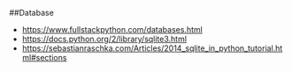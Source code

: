 ##Database
* https://www.fullstackpython.com/databases.html
* https://docs.python.org/2/library/sqlite3.html
* https://sebastianraschka.com/Articles/2014_sqlite_in_python_tutorial.html#sections